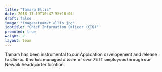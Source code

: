 ```yaml
---
title: "Tamara Ellis"
date: 2018-11-19T10:47:58+10:00
draft: false
image: "images/team/t.ellis.jpg"
jobtitle: "Chief Information Officer (CIO)"
promoted: true
weight: 2
layout: team
---
```


Tamara has been instrumental to our Application developement and release to clients. She has managed a team of over 75 IT employees through our Newark headquarter location. 


